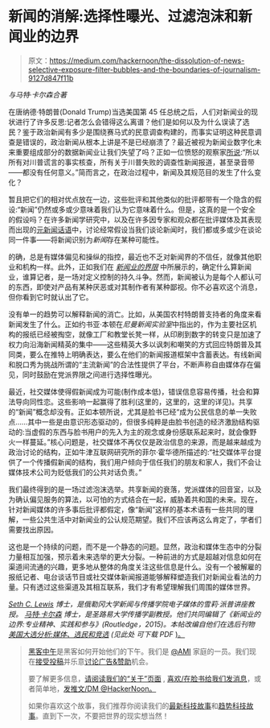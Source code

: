 # 新闻的消解:选择性曝光、过滤泡沫和新闻业的边界

> 原文：<https://medium.com/hackernoon/the-dissolution-of-news-selective-exposure-filter-bubbles-and-the-boundaries-of-journalism-9127d847f11b>

*与马特·卡尔森合著*

在唐纳德·特朗普(Donald Trump)当选美国第 45 任总统之后，人们对新闻业的现状进行了许多反思:记者怎么会错得这么离谱？他们是如何以及为什么误读了选民？鉴于政治新闻有多少是围绕赛马式的民意调查构建的，而事实证明这种民意调查是错误的，政治新闻从根本上讲是不是已经崩溃了？最近被视为新闻业数字化未来重要组成部分的数据新闻业让我们失望了吗？正如一位愤怒的观察家[所说](https://twitter.com/mathewi/status/796219841082494976):“所以所有对川普谎言的事实核查，所有关于川普失败的调查性新闻报道，甚至录音带——都没有任何意义。”简而言之，在政治过程中，新闻及其规范目的发生了什么变化？

暂且把它们的相对优点放在一边，这些批评和其他类似的批评都带有一个隐含的假设:“新闻”仍然或多或少意味着我们认为它意味着什么。但是，这真的是一个安全的假设吗？在许多新闻学研究中，以及在许多因专家和观众都在批评媒体及其表现而出现的[元新闻话语](http://onlinelibrary.wiley.com/doi/10.1111/comt.12088/abstract)中，讨论经常假设当我们谈论新闻时，我们都或多或少在谈论同一件事——将新闻识别为*新闻*存在某种可能性。

的确，总是有媒体偏见和操纵的指控，最近也不乏对新闻界的不信任，就像其他职业和机构一样。此外，正如我们在 [*新闻业的界限*](https://www.routledge.com/Boundaries-of-Journalism-Professionalism-Practices-and-Participation/Carlson-Lewis/p/book/9781138020672) 中所展示的，确定什么算新闻业，谁算记者，是一场对定义控制的持久斗争。然而，新闻被认为是每个人都认可的东西，即使对产品有某种厌恶或对其制作者有某种鄙视。你不必喜欢这个消息，但你看到它时就认出了它。

没有单一的趋势可以解释新闻的消亡。比如，从美国农村特朗普支持者的角度来看新闻发生了什么。正如约书亚·本顿在*尼曼新闻实验室*中指出的，作为主要社区机构的报纸已经被掏空，就像工厂和教堂长凳一样，从印刷到数字的转变只是加速了权力向沿海新闻精英的集中——这些精英大多以讽刺和嘲笑的方式回应特朗普及其同类，要么在推特上明确表达，要么在他们的新闻报道框架中含蓄表达。有线新闻和脱口秀为挑战所谓的“主流新闻”的合法性提供了平台，不断声称自由媒体存在偏见，同时鼓励在党派界限之间进行选择性曝光。

最近，社交媒体使得假新闻成为可能(制作成本低)，错误信息容易传播，社会和算法导向同性恋。这些影响一起赢得了胜利(这里的，这里的，这里的详见)。共享的“新闻”概念却没有。正如本顿所说，尤其是脸书已经“成为公民信息的单一失败点……其中一些是由意识形态驱动的，但很多纯粹是由脸书创造的经济激励结构驱动的:当虚假的东西与脸书用户的先入为主的观念或身份感联系起来时，就会像野火一样蔓延。”核心问题是，社交媒体不再仅仅是政治信息的来源，而是越来越成为政治讨论的结构，正如牛津互联网研究所的菲尔·霍华德所描述的:“社交媒体平台提供了一个传播假新闻的结构，我们用户倾向于信任我们的朋友和家人，我们不会让媒体技术公司为贬低我们的公共对话负责。”

我们最终得到的是一场过滤泡沫选举。共享新闻的衰落，党派媒体的回音室，以及为确认偏见服务的算法，以可怕的方式结合在一起，威胁着共和国的未来。现在，针对新闻媒体的许多事后批评都假定，像“新闻”这样的基本术语有一些共同的理解，一些公共生活中对新闻业的公认规范期望。我们不应该再这么肯定了，学者们需要找出原因。

这也是一个持续的问题，而不是一个静态的问题。显然，政治和媒体生态中的分裂力量相互加强，预示着未来选举的更大分裂。一种前进的方式是超越对信息如何在渠道间流通的兴趣，更多地从整体的角度关注这些信息是什么。没有一个被解雇的报纸记者、电台谈话节目或社交媒体新闻报道能够解释塑造我们对新闻业看法的力量。只有透过这些渠道及其相互联系，我们才有希望理解我们周围的媒体世界。

[*Seth C. Lewis*](http://sethlewis.org) *博士，是俄勒冈大学新闻与传播学院电子媒体的雪莉·派普讲座教授。* [*马特·卡尔森*](https://drmattcarlson.wordpress.com/) *博士，是圣路易大学传播学副教授。他们共同编辑了《新闻业的边界:专业精神、实践和参与》(Routledge，2015)。本帖改编自他们在选后刊物* [*美国大选分析:媒体、选民和竞选*](http://www.electionanalysis2016.us) *(见此处* *可下载 PDF* [)。](https://www.dropbox.com/s/7o6s5nxii6hw97o/US%20Election%20Analysis%202016%20-%20Lilleker%20Thorsen%20Jackson%20and%20Veneti%20v1.pdf?dl=0)

> [黑客中午](http://bit.ly/Hackernoon)是黑客如何开始他们的下午。我们是 [@AMI](http://bit.ly/atAMIatAMI) 家庭的一员。我们现在[接受投稿](http://bit.ly/hackernoonsubmission)并乐意[讨论广告&赞助](mailto:partners@amipublications.com)机会。
> 
> 要了解更多信息，[请阅读我们的“关于”页面](https://goo.gl/4ofytp) , [喜欢/在脸书给我们发消息](http://bit.ly/HackernoonFB)，或者简单地，[发推文/DM @HackerNoon。](https://goo.gl/k7XYbx)
> 
> 如果你喜欢这个故事，我们推荐你阅读我们的[最新科技故事](http://bit.ly/hackernoonlatestt)和[趋势科技故事](https://hackernoon.com/trending)。直到下一次，不要把世界的现实想当然！